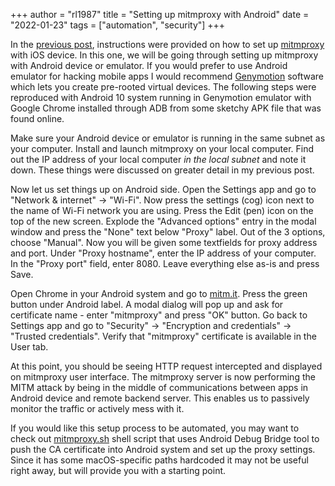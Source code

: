 +++
author = "rl1987"
title = "Setting up mitmproxy with Android"
date = "2022-01-23"
tags = ["automation", "security"]
+++

In the [previous post](/post/setting-up-mitmproxy-with-ios15/), instructions were provided on 
how to set up [mitmproxy](https://mitmproxy.org) with iOS device. In this one, we will be going
through setting up mitmproxy with Android device or emulator. If you would prefer to use Android
emulator for hacking mobile apps I would recommend [Genymotion](https://www.genymotion.com/) 
software which lets you create pre-rooted virtual devices. The following steps were reproduced with
Android 10 system running in Genymotion emulator with Google Chrome installed through ADB from 
some sketchy APK file that was found online.

Make sure your Android device or emulator is running in the same subnet as your computer. Install
and launch mitmproxy on your local computer. Find out the IP address of your local computer *in the
local subnet* and note it down. These things were discussed on greater detail in my previous post.

Now let us set things up on Android side. Open the Settings app and go to "Network & internet" ->
"Wi-Fi". Now press the settings (cog) icon next to the name of Wi-Fi network you are using. Press the
Edit (pen) icon on the top of the new screen. Explode the "Advanced options" entry in the modal window
and press the "None" text below "Proxy" label. Out of the 3 options, choose "Manual". Now you will be
given some textfields for proxy address and port. Under "Proxy hostname", enter the IP address of your
computer. In the "Proxy port" field, enter 8080. Leave everything else as-is and press Save.

Open Chrome in your Android system and go to [mitm.it](https://mitm.it). Press the green button under
Android label. A modal dialog will pop up and ask for certificate name - enter "mitmproxy" and press
"OK" button. Go back to Settings app and go to "Security" -> "Encryption and credentials" ->
"Trusted credentials". Verify that "mitmproxy" certificate is available in the User tab.

At this point, you should be seeing HTTP request intercepted and displayed on mitmproxy user interface.
The mitmproxy server is now performing the MITM attack by being in the middle of communications between
apps in Android device and remote backend server. This enables us to passively monitor the traffic
or actively mess with it.

If you would like this setup process to be automated, you may want to check out 
[mitmproxy.sh](https://gist.github.com/PhilippeBoisney/26eb5885668259325fd7bfe4dcda61b9) shell
script that uses Android Debug Bridge tool to push the CA certificate into Android system and set up
the proxy settings. Since it has some macOS-specific paths hardcoded it may not be useful right away,
but will provide you with a starting point.
